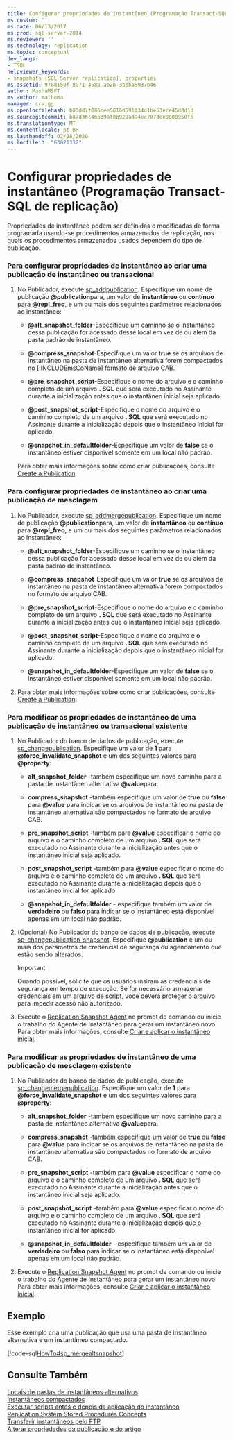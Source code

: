 ```yaml
---
title: Configurar propriedades de instantâneo (Programação Transact-SQL de replicação) | Microsoft Docs
ms.custom: ''
ms.date: 06/13/2017
ms.prod: sql-server-2014
ms.reviewer: ''
ms.technology: replication
ms.topic: conceptual
dev_langs:
- TSQL
helpviewer_keywords:
- snapshots [SQL Server replication], properties
ms.assetid: 978d150f-8971-458a-ab2b-3beba5937b46
author: MashaMSFT
ms.author: mathoma
manager: craigg
ms.openlocfilehash: b03dd7f886cee5816d591034d1be63ece45d8d1d
ms.sourcegitcommit: b87d36c46b39af8b929ad94ec707dee8800950f5
ms.translationtype: MT
ms.contentlocale: pt-BR
ms.lasthandoff: 02/08/2020
ms.locfileid: "63021332"
---
```

# <a name="configure-snapshot-properties-replication-transact-sql-programming"></a>Configurar propriedades de instantâneo (Programação Transact-SQL de replicação)
  Propriedades de instantâneo podem ser definidas e modificadas de forma programada usando-se procedimentos armazenados de replicação, nos quais os procedimentos armazenados usados dependem do tipo de publicação.  
  
### <a name="to-configure-snapshot-properties-when-creating-a-snapshot-or-transactional-publication"></a>Para configurar propriedades de instantâneo ao criar uma publicação de instantâneo ou transacional  
  
1.  No Publicador, execute [sp_addpublication](/sql/relational-databases/system-stored-procedures/sp-addpublication-transact-sql). Especifique um nome de publicação **@publication**para, um valor de **instantâneo** ou **contínuo** para **@repl_freq**, e um ou mais dos seguintes parâmetros relacionados ao instantâneo:  
  
    -   **@alt_snapshot_folder**-Especifique um caminho se o instantâneo dessa publicação for acessado desse local em vez de ou além da pasta padrão de instantâneo.  
  
    -   **@compress_snapshot**-Especifique um valor **true** se os arquivos de instantâneo na pasta de instantâneo alternativa forem compactados no [!INCLUDE[msCoName](../../../includes/msconame-md.md)] formato de arquivo CAB.  
  
    -   **@pre_snapshot_script**-Especifique o nome do arquivo e o caminho completo de um arquivo **. SQL** que será executado no Assinante durante a inicialização antes que o instantâneo inicial seja aplicado.  
  
    -   **@post_snapshot_script**-Especifique o nome do arquivo e o caminho completo de um arquivo **. SQL** que será executado no Assinante durante a inicialização depois que o instantâneo inicial for aplicado.  
  
    -   **@snapshot_in_defaultfolder**-Especifique um valor de **false** se o instantâneo estiver disponível somente em um local não padrão.  
  
     Para obter mais informações sobre como criar publicações, consulte [Create a Publication](create-a-publication.md).  
  
### <a name="to-configure-snapshot-properties-when-creating-a-merge-publication"></a>Para configurar propriedades de instantâneo ao criar uma publicação de mesclagem  
  
1.  No Publicador, execute [sp_addmergepublication](/sql/relational-databases/system-stored-procedures/sp-addmergepublication-transact-sql). Especifique um nome de publicação **@publication**para, um valor de **instantâneo** ou **contínuo** para **@repl_freq**, e um ou mais dos seguintes parâmetros relacionados ao instantâneo:  
  
    -   **@alt_snapshot_folder**-Especifique um caminho se o instantâneo dessa publicação for acessado desse local em vez de ou além da pasta padrão de instantâneo.  
  
    -   **@compress_snapshot**-Especifique um valor **true** se os arquivos de instantâneo na pasta de instantâneo alternativa forem compactados no formato de arquivo CAB.  
  
    -   **@pre_snapshot_script**-Especifique o nome do arquivo e o caminho completo de um arquivo **. SQL** que será executado no Assinante durante a inicialização antes que o instantâneo inicial seja aplicado.  
  
    -   **@post_snapshot_script**-Especifique o nome do arquivo e o caminho completo de um arquivo **. SQL** que será executado no Assinante durante a inicialização depois que o instantâneo inicial for aplicado.  
  
    -   **@snapshot_in_defaultfolder**-Especifique um valor de **false** se o instantâneo estiver disponível somente em um local não padrão.  
  
2.  Para obter mais informações sobre como criar publicações, consulte [Create a Publication](create-a-publication.md).  
  
### <a name="to-modify-snapshot-properties-of-an-existing-snapshot-or-transactional-publication"></a>Para modificar as propriedades de instantâneo de uma publicação de instantâneo ou transacional existente  
  
1.  No Publicador do banco de dados de publicação, execute [sp_changepublication](/sql/relational-databases/system-stored-procedures/sp-changepublication-transact-sql). Especifique um valor de **1** para **@force_invalidate_snapshot** e um dos seguintes valores para **@property**:  
  
    -   **alt_snapshot_folder** -também especifique um novo caminho para a pasta de instantâneo alternativa **@value**para.  
  
    -   **compress_snapshot** -também especifique um valor de **true** ou **false** para **@value** para indicar se os arquivos de instantâneo na pasta de instantâneo alternativa são compactados no formato de arquivo CAB.  
  
    -   **pre_snapshot_script** -também para **@value** especificar o nome do arquivo e o caminho completo de um arquivo **. SQL** que será executado no Assinante durante a inicialização antes que o instantâneo inicial seja aplicado.  
  
    -   **post_snapshot_script** -também para **@value** especificar o nome do arquivo e o caminho completo de um arquivo **. SQL** que será executado no Assinante durante a inicialização depois que o instantâneo inicial for aplicado.  
  
    -   **@snapshot_in_defaultfolder** - especifique também um valor de **verdadeiro** ou **falso** para indicar se o instantâneo está disponível apenas em um local não padrão.  
  
2.  (Opcional) No Publicador do banco de dados de publicação, execute [sp_changepublication_snapshot](/sql/relational-databases/system-stored-procedures/sp-changepublication-snapshot-transact-sql). Especifique **@publication** e um ou mais dos parâmetros de credencial de segurança ou agendamento que estão sendo alterados.  
  
    > [!IMPORTANT]  
    >  Quando possível, solicite que os usuários insiram as credenciais de segurança em tempo de execução. Se for necessário armazenar credenciais em um arquivo de script, você deverá proteger o arquivo para impedir acesso não autorizado.  
  
3.  Execute o [Replication Snapshot Agent](../agents/replication-snapshot-agent.md) no prompt de comando ou inicie o trabalho do Agente de Instantâneo para gerar um instantâneo novo. Para obter mais informações, consulte [Criar e aplicar o instantâneo inicial](../create-and-apply-the-initial-snapshot.md).  
  
### <a name="to-modify-snapshot-properties-of-an-existing-merge-publication"></a>Para modificar as propriedades de instantâneo de uma publicação de mesclagem existente  
  
1.  No Publicador do banco de dados de publicação, execute [sp_changemergepublication](/sql/relational-databases/system-stored-procedures/sp-changemergepublication-transact-sql). Especifique um valor de **1** para **@force_invalidate_snapshot** e um dos seguintes valores para **@property**:  
  
    -   **alt_snapshot_folder** -também especifique um novo caminho para a pasta de instantâneo alternativa **@value**para.  
  
    -   **compress_snapshot** -também especifique um valor de **true** ou **false** para **@value** para indicar se os arquivos de instantâneo na pasta de instantâneo alternativa são compactados no formato de arquivo CAB.  
  
    -   **pre_snapshot_script** -também para **@value** especificar o nome do arquivo e o caminho completo de um arquivo **. SQL** que será executado no Assinante durante a inicialização antes que o instantâneo inicial seja aplicado.  
  
    -   **post_snapshot_script** -também para **@value** especificar o nome do arquivo e o caminho completo de um arquivo **. SQL** que será executado no Assinante durante a inicialização depois que o instantâneo inicial for aplicado.  
  
    -   **@snapshot_in_defaultfolder** - especifique também um valor de **verdadeiro** ou **falso** para indicar se o instantâneo está disponível apenas em um local não padrão.  
  
2.  Execute o [Replication Snapshot Agent](../agents/replication-snapshot-agent.md) no prompt de comando ou inicie o trabalho do Agente de Instantâneo para gerar um instantâneo novo. Para obter mais informações, consulte [Criar e aplicar o instantâneo inicial](../create-and-apply-the-initial-snapshot.md).  
  
## <a name="example"></a>Exemplo  
 Esse exemplo cria uma publicação que usa uma pasta de instantâneo alternativa e um instantâneo compactado.  
  
 [!code-sql[HowTo#sp_mergealtsnapshot](../../../snippets/tsql/SQL15/replication/howto/tsql/createmergepubaltsnapshot.sql#sp_mergealtsnapshot)]  
  
## <a name="see-also"></a>Consulte Também  
 [Locais de pastas de instantâneos alternativos](../alternate-snapshot-folder-locations.md)   
 [Instantâneos compactados](../compressed-snapshots.md)   
 [Executar scripts antes e depois da aplicação do instantâneo](../snapshot-options.md#execute-scripts-before-and-after-snapshot-is-applied)   
 [Replication System Stored Procedures Concepts](../concepts/replication-system-stored-procedures-concepts.md)   
 [Transferir instantâneos pelo FTP](../transfer-snapshots-through-ftp.md)   
 [Alterar propriedades da publicação e do artigo](change-publication-and-article-properties.md)  
  
  
